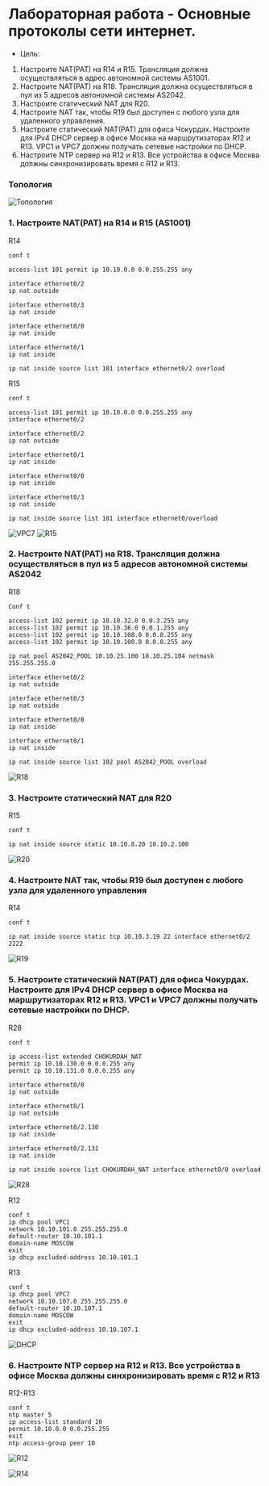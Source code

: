 
# Лабораторная работа - Основные протоколы сети интернет.

- Цель:

1. Настроите NAT(PAT) на R14 и R15. Трансляция должна осуществляться в адрес автономной системы AS1001.<br/>
2. Настроите NAT(PAT) на R18. Трансляция должна осуществляться в пул из 5 адресов автономной системы AS2042.<br/>
3. Настроите статический NAT для R20.<br/>
4. Настроите NAT так, чтобы R19 был доступен с любого узла для удаленного управления.<br/>
5. Настроите статический NAT(PAT) для офиса Чокурдах.
Настроите для IPv4 DHCP сервер в офисе Москва на маршрутизаторах R12 и R13. VPC1 и VPC7 должны получать сетевые настройки по DHCP.<br/>
6. Настроите NTP сервер на R12 и R13. Все устройства в офисе Москва должны синхронизировать время с R12 и R13.<br/>

### Топология

![Топология](scrn/Топология.png)

### 1. Настроите NAT(PAT) на R14 и R15 (AS1001)

R14

```
conf t

access-list 101 permit ip 10.10.0.0 0.0.255.255 any

interface ethernet0/2
ip nat outside

interface ethernet0/3
ip nat inside

interface ethernet0/0
ip nat inside

interface ethernet0/1
ip nat inside

ip nat inside source list 101 interface ethernet0/2 overload
```

R15

```
conf t

access-list 101 permit ip 10.10.0.0 0.0.255.255 any
interface ethernet0/2

interface ethernet0/2
ip nat outside

interface ethernet0/1
ip nat inside

interface ethernet0/0
ip nat inside

interface ethernet0/3
ip nat inside

ip nat inside source list 101 interface ethernet0/overload

```
![VPC7](scrn/VPC7-R21.png)
![R15](scrn/R15.png)


### 2. Настроите NAT(PAT) на R18. Трансляция должна осуществляться в пул из 5 адресов автономной системы AS2042


R18

```
Conf t

access-list 102 permit ip 10.10.32.0 0.0.3.255 any
access-list 102 permit ip 10.10.36.0 0.0.1.255 any
access-list 102 permit ip 10.10.108.0 0.0.0.255 any
access-list 102 permit ip 10.10.100.0 0.0.0.255 any

ip nat pool AS2042_POOL 10.10.25.100 10.10.25.104 netmask 255.255.255.0

interface ethernet0/2
ip nat outside

interface ethernet0/3
ip nat outside

interface ethernet0/0
ip nat inside

interface ethernet0/1
ip nat inside

ip nat inside source list 102 pool AS2042_POOL overload

```
![R18](scrn/R18.png)

### 3. Настроите статический NAT для R20

R15

```
conf t

ip nat inside source static 10.10.8.20 10.10.2.100

```

![R20](scrn/R20.png)

### 4. Настроите NAT так, чтобы R19 был доступен с любого узла для удаленного управления


R14 
```
conf t

ip nat inside source static tcp 10.10.3.19 22 interface ethernet0/2 2222

```

![R19](scrn/R19.png)


### 5. Настроите статический NAT(PAT) для офиса Чокурдах. Настроите для IPv4 DHCP сервер в офисе Москва на маршрутизаторах R12 и R13. VPC1 и VPC7 должны получать сетевые настройки по DHCP.


R28

```
conf t

ip access-list extended CHOKURDAH_NAT
permit ip 10.10.130.0 0.0.0.255 any
permit ip 10.10.131.0 0.0.0.255 any

interface ethernet0/0
ip nat outside

interface ethernet0/1
ip nat outside

interface ethernet0/2.130
ip nat inside

interface ethernet0/2.131
ip nat inside

ip nat inside source list CHOKURDAH_NAT interface ethernet0/0 overload

```

![R28](scrn/R28.png)


R12

```
conf t
ip dhcp pool VPC1
network 10.10.101.0 255.255.255.0
default-router 10.10.101.1
domain-name MOSCOW
exit
ip dhcp excluded-address 10.10.101.1

```
R13
```
conf t
ip dhcp pool VPC7
network 10.10.107.0 255.255.255.0
default-router 10.10.107.1
domain-name MOSCOW
exit
ip dhcp excluded-address 10.10.107.1
```

![DHCP](scrn/DHCPr12-r13.png)


### 6. Настроите NTP сервер на R12 и R13. Все устройства в офисе Москва должны синхронизировать время с R12 и R13

R12-R13
```
conf t
ntp master 5
ip access-list standard 10
permit 10.10.0.0 0.0.255.255
exit
ntp access-group peer 10
```
![R12](scrn/R12ntp.png)

![R14](scrn/R14ntp.png)


